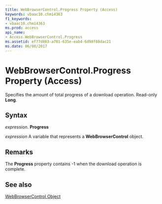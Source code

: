 ```yaml
---
title: WebBrowserControl.Progress Property (Access)
keywords: vbaac10.chm14363
f1_keywords:
- vbaac10.chm14363
ms.prod: access
api_name:
- Access.WebBrowserControl.Progress
ms.assetid: ef77d863-a781-635e-eab4-6d98f88dac21
ms.date: 06/08/2017
---
```



# WebBrowserControl.Progress Property (Access)

Specifies the amount of total progress of a download operation. Read-only  **Long**.


## Syntax

 _expression_. **Progress**

 _expression_ A variable that represents a **WebBrowserControl** object.


## Remarks

The  **Progress** property contains -1 when the download operation is complete.


## See also


[WebBrowserControl Object](Access.WebBrowserControl.md)


